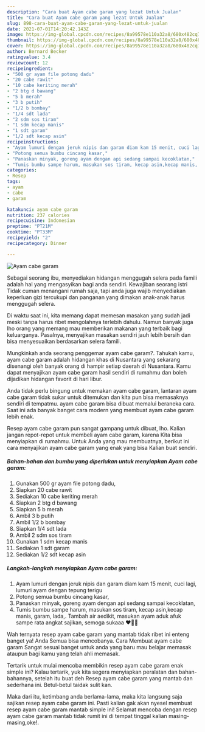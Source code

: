 ```yaml
---
description: "Cara buat Ayam cabe garam yang lezat Untuk Jualan"
title: "Cara buat Ayam cabe garam yang lezat Untuk Jualan"
slug: 898-cara-buat-ayam-cabe-garam-yang-lezat-untuk-jualan
date: 2021-07-01T14:20:42.143Z
image: https://img-global.cpcdn.com/recipes/8a99578e110a32a8/680x482cq70/ayam-cabe-garam-foto-resep-utama.jpg
thumbnail: https://img-global.cpcdn.com/recipes/8a99578e110a32a8/680x482cq70/ayam-cabe-garam-foto-resep-utama.jpg
cover: https://img-global.cpcdn.com/recipes/8a99578e110a32a8/680x482cq70/ayam-cabe-garam-foto-resep-utama.jpg
author: Bernard Becker
ratingvalue: 3.4
reviewcount: 12
recipeingredient:
- "500 gr ayam file potong dadu"
- "20 cabe rawit"
- "10 cabe keriting merah"
- "2 btg d bawang"
- "5 b merah"
- "3 b putih"
- "1/2 b bombay"
- "1/4 sdt lada"
- "2 sdm sos tiram"
- "1 sdm kecap manis"
- "1 sdt garam"
- "1/2 sdt kecap asin"
recipeinstructions:
- "Ayam lumuri dengan jeruk nipis dan garam diam kam 15 menit, cuci lagi, lumuri ayam dengan tepung terigu"
- "Potong semua bumbu cincang kasar,"
- "Panaskan minyak, goreng ayam dengan api sedang sampai kecoklatan,"
- "Tumis bumbu sampe harum, masukan sos tiram, kecap asin,kecap manis, garam, lada,. Tambah air aedikit, masukan ayam aduk afuk sampe rata angkat sajikan, semoga sukaaa ♥️🤗🤗"
categories:
- Resep
tags:
- ayam
- cabe
- garam

katakunci: ayam cabe garam 
nutrition: 237 calories
recipecuisine: Indonesian
preptime: "PT21M"
cooktime: "PT33M"
recipeyield: "2"
recipecategory: Dinner

---
```



![Ayam cabe garam](https://img-global.cpcdn.com/recipes/8a99578e110a32a8/680x482cq70/ayam-cabe-garam-foto-resep-utama.jpg)

Sebagai seorang ibu, menyediakan hidangan menggugah selera pada famili adalah hal yang mengasyikan bagi anda sendiri. Kewajiban seorang istri Tidak cuman menangani rumah saja, tapi anda juga wajib menyediakan keperluan gizi tercukupi dan panganan yang dimakan anak-anak harus menggugah selera.

Di waktu  saat ini, kita memang dapat memesan masakan yang sudah jadi meski tanpa harus ribet mengolahnya terlebih dahulu. Namun banyak juga lho orang yang memang mau memberikan makanan yang terbaik bagi keluarganya. Pasalnya, menyajikan masakan sendiri jauh lebih bersih dan bisa menyesuaikan berdasarkan selera famili. 



Mungkinkah anda seorang penggemar ayam cabe garam?. Tahukah kamu, ayam cabe garam adalah hidangan khas di Nusantara yang sekarang disenangi oleh banyak orang di hampir setiap daerah di Nusantara. Kamu dapat menyajikan ayam cabe garam hasil sendiri di rumahmu dan boleh dijadikan hidangan favorit di hari libur.

Anda tidak perlu bingung untuk memakan ayam cabe garam, lantaran ayam cabe garam tidak sukar untuk ditemukan dan kita pun bisa memasaknya sendiri di tempatmu. ayam cabe garam bisa dibuat memalui beraneka cara. Saat ini ada banyak banget cara modern yang membuat ayam cabe garam lebih enak.

Resep ayam cabe garam pun sangat gampang untuk dibuat, lho. Kalian jangan repot-repot untuk membeli ayam cabe garam, karena Kita bisa menyiapkan di rumahmu. Untuk Anda yang mau membuatnya, berikut ini cara menyajikan ayam cabe garam yang enak yang bisa Kalian buat sendiri.

<!--inarticleads1-->

##### Bahan-bahan dan bumbu yang diperlukan untuk menyiapkan Ayam cabe garam:

1. Gunakan 500 gr ayam file potong dadu,
1. Siapkan 20 cabe rawit
1. Sediakan 10 cabe keriting merah
1. Siapkan 2 btg d bawang
1. Siapkan 5 b merah
1. Ambil 3 b putih
1. Ambil 1/2 b bombay
1. Siapkan 1/4 sdt lada
1. Ambil 2 sdm sos tiram
1. Gunakan 1 sdm kecap manis
1. Sediakan 1 sdt garam
1. Sediakan 1/2 sdt kecap asin




<!--inarticleads2-->

##### Langkah-langkah menyiapkan Ayam cabe garam:

1. Ayam lumuri dengan jeruk nipis dan garam diam kam 15 menit, cuci lagi, lumuri ayam dengan tepung terigu
1. Potong semua bumbu cincang kasar,
1. Panaskan minyak, goreng ayam dengan api sedang sampai kecoklatan,
1. Tumis bumbu sampe harum, masukan sos tiram, kecap asin,kecap manis, garam, lada,. Tambah air aedikit, masukan ayam aduk afuk sampe rata angkat sajikan, semoga sukaaa ♥️🤗🤗




Wah ternyata resep ayam cabe garam yang mantab tidak ribet ini enteng banget ya! Anda Semua bisa mencobanya. Cara Membuat ayam cabe garam Sangat sesuai banget untuk anda yang baru mau belajar memasak ataupun bagi kamu yang telah ahli memasak.

Tertarik untuk mulai mencoba membikin resep ayam cabe garam enak simple ini? Kalau tertarik, yuk kita segera menyiapkan peralatan dan bahan-bahannya, setelah itu buat deh Resep ayam cabe garam yang mantab dan sederhana ini. Betul-betul taidak sulit kan. 

Maka dari itu, ketimbang anda berlama-lama, maka kita langsung saja sajikan resep ayam cabe garam ini. Pasti kalian gak akan nyesel membuat resep ayam cabe garam mantab simple ini! Selamat mencoba dengan resep ayam cabe garam mantab tidak rumit ini di tempat tinggal kalian masing-masing,oke!.

